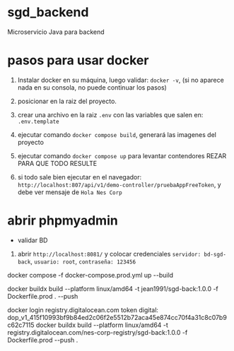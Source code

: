 # sgd_backend

Microservicio Java para backend

# pasos para usar docker

1. Instalar docker en su máquina, luego validar: `docker -v`, (si no aparece nada en su consola, no puede continuar los pasos)
2. posicionar en la raiz del proyecto.
3. crear una archivo en la raiz `.env` con las variables que salen en: `.env.template`
4. ejecutar comando `docker compose build`, generará las imagenes del proyecto
5. ejecutar comando `docker compose up` para levantar contendores
   REZAR PARA QUE TODO RESULTE

6. si todo sale bien ejecutar en el navegador: `http://localhost:807/api/v1/demo-controller/pruebaAppFreeToken`, y debe ver mensaje de `Hola Nes Corp`

# abrir phpmyadmin

- validar BD

1. abrir `http://localhost:8081/` y colocar credenciales `servidor: bd-sgd-back`, `usuario: root`, `contraseña: 123456`

<!-- los pasos siguientes no se incluyen -->

docker compose -f docker-compose.prod.yml up --build

docker buildx build --platform linux/amd64 -t jean1991/sgd-back:1.0.0 -f Dockerfile.prod . --push

docker login registry.digitalocean.com
token digital: dop_v1_415f10993bf9b84ed2c06f2e5512b72aca45e874cc70f4a31c8c07b9c62c7115
docker buildx build --platform linux/amd64 -t registry.digitalocean.com/nes-corp-registry/sgd-back:1.0.0 -f Dockerfile.prod --push .
